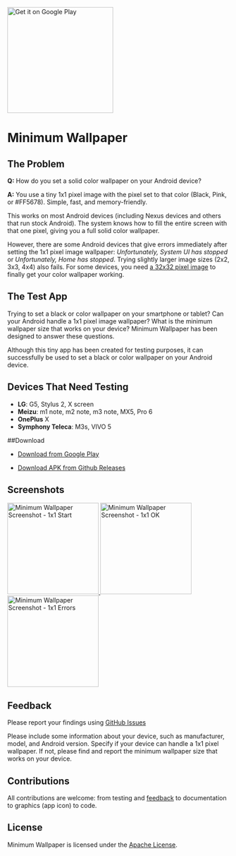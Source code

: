 <a href='https://play.google.com/store/apps/details?id=com.ahelloworlddev.minimumwallpaper'><img alt='Get it on Google Play' src='https://play.google.com/intl/en_us/badges/images/generic/en_badge_web_generic.png' width="240"/></a>

# Minimum Wallpaper

## The Problem

**Q:** How do you set a solid color wallpaper on your Android device?

**A:** You use a tiny 1x1 pixel image with the pixel set to that color (Black, Pink, or #FF5678). Simple, fast, and memory-friendly.

This works on most Android devices (including Nexus devices and others that run stock Android). The system knows how to fill the entire screen with that one pixel, giving you a full solid color wallpaper.

However, there are some Android devices that give errors immediately after setting the 1x1 pixel image wallpaper: *Unfortunately, System UI has stopped* or *Unfortunately, Home has stopped*. Trying slightly larger image sizes (2x2, 3x3, 4x4) also fails. For some devices, you need [a 32x32 pixel image](https://github.com/AHelloWorldDev/MinimumWallpaper/issues/1) to finally get your color wallpaper working.

## The Test App

Trying to set a black or color wallpaper on your smartphone or tablet? Can your Android handle a 1x1 pixel image wallpaper? What is the minimum wallpaper size that works on your device? Minimum Wallpaper has been designed to answer these questions.

Although this tiny app has been created for testing purposes, it can successfully be used to set a black or color wallpaper on your Android device.

## Devices That Need Testing

- **LG**: G5, Stylus 2, X screen
- **Meizu**: m1 note, m2 note, m3 note, MX5, Pro 6
- **OnePlus** X
- **Symphony Teleca**: M3s, VIVO 5


##Download

- [Download from Google Play](https://play.google.com/store/apps/details?id=com.ahelloworlddev.minimumwallpaper)

- [Download APK from Github Releases](https://github.com/AHelloWorldDev/MinimumWallpaper/releases/latest)

## Screenshots

<a href="https://cloud.githubusercontent.com/assets/22292999/18807393/1dcde148-824e-11e6-852a-1bd7e65587a7.png" target="_blank">
  <img src="https://cloud.githubusercontent.com/assets/22292999/18807393/1dcde148-824e-11e6-852a-1bd7e65587a7.png" width="207"     alt="Minimum Wallpaper Screenshot - 1x1 Start"/>
</a>
<a href="https://cloud.githubusercontent.com/assets/22292999/18815529/4515d5d6-833d-11e6-8401-955c75432d2f.png" target="_blank">
  <img src="https://cloud.githubusercontent.com/assets/22292999/18815529/4515d5d6-833d-11e6-8401-955c75432d2f.png" width="207"     alt="Minimum Wallpaper Screenshot - 1x1 OK"/>
</a>
<a href="https://cloud.githubusercontent.com/assets/22292999/18846133/3871e3f6-842d-11e6-8211-86d9ddf29b88.png" target="_blank">
  <img src="https://cloud.githubusercontent.com/assets/22292999/18846133/3871e3f6-842d-11e6-8211-86d9ddf29b88.png" width="207"     alt="Minimum Wallpaper Screenshot - 1x1 Errors"/>
</a>

## Feedback

Please report your findings using [GitHub Issues](https://github.com/AHelloWorldDev/MinimumWallpaper/issues)

Please include some information about your device, such as manufacturer, model, and Android version. Specify if your device can handle a 1x1 pixel wallpaper. If not, please find and report the minimum wallpaper size that works on your device.

## Contributions

All contributions are welcome: from testing and [feedback](https://github.com/AHelloWorldDev/MinimumWallpaper/issues) to documentation to graphics (app icon) to code.

## License

Minimum Wallpaper is licensed under the [Apache License](LICENSE).
